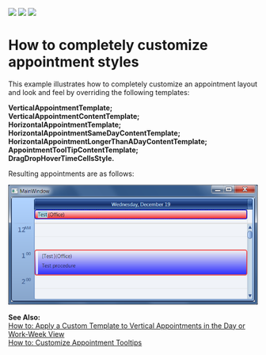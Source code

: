 <!-- default badges list -->
![](https://img.shields.io/endpoint?url=https://codecentral.devexpress.com/api/v1/VersionRange/128656721/12.1.8%2B)
[![](https://img.shields.io/badge/Open_in_DevExpress_Support_Center-FF7200?style=flat-square&logo=DevExpress&logoColor=white)](https://supportcenter.devexpress.com/ticket/details/E4412)
[![](https://img.shields.io/badge/📖_How_to_use_DevExpress_Examples-e9f6fc?style=flat-square)](https://docs.devexpress.com/GeneralInformation/403183)
<!-- default badges end -->
# How to completely customize appointment styles


<p>This example illustrates how to completely customize an appointment layout and look and feel by overriding the following templates:</p><p><strong>VerticalAppointmentTemplate</strong><strong>;</strong><strong><br />
</strong><strong>VerticalAppointmentContentTemplate</strong><strong>;</strong><strong><br />
</strong><strong>HorizontalAppointmentTemplate</strong><strong>;</strong><strong><br />
</strong><strong>HorizontalAppointmentSameDayContentTemplate</strong><strong>;</strong><strong><br />
</strong><strong>HorizontalAppointmentLongerThanADayContentTemplate</strong><strong>;</strong><strong><br />
</strong><strong>AppointmentToolTipContentTemplate</strong><strong>;</strong><strong><br />
</strong><strong>DragDropHoverTimeCellsStyle</strong><strong>.</strong></p><p>Resulting appointments are as follows:</p><p><img src="https://raw.githubusercontent.com/DevExpress-Examples/how-to-completely-customize-appointment-styles-e4412/12.1.8+/media/48094ca9-735c-4edf-9c2a-974f68afdbc1.png"></p><p><strong>See Also:</strong><br />
<a href="http://documentation.devexpress.com/#WPF/CustomDocument9479"><u>How to: Apply a Custom Template to Vertical Appointments in the Day or Work-Week View</u></a><br />
<a href="http://documentation.devexpress.com/#WPF/CustomDocument9452"><u>How to: Customize Appointment Tooltips</u></a></p>

<br/>



